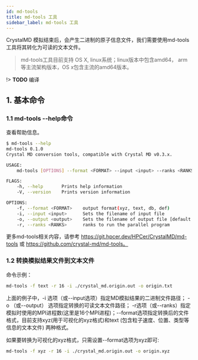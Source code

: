 ```yaml
---
id: md-tools
title: md-tools 工具
sidebar_label: md-tools 工具 
---
```


CrystalMD 模拟结束后，会产生二进制的原子信息文件，我们需要使用md-tools工具将其转化为可读的文本文件。

> md-tools工具目前支持 OS X, linux系统；linux版本中包含amd64， arm等主流架构版本，OS x包含主流的amd64版本。

!> __TODO__ 编译

## 1. 基本命令
### 1.1 md-tools --help命令
查看帮助信息。
```bash
$ md-tools --help
md-tools 0.1.0
Crystal MD conversion tools, compatible with Crystal MD v0.3.x.

USAGE:
    md-tools [OPTIONS] --format <FORMAT> --input <input> --ranks <RANKS>

FLAGS:
    -h, --help       Prints help information
    -V, --version    Prints version information

OPTIONS:
    -f, --format <FORMAT>    output format(xyz, text, db, def)
    -i, --input <input>      Sets the filename of input file
    -o, --output <output>    Sets the filename of output file [default: md-output]
    -r, --ranks <RANKS>      ranks to run the parallel program
```

更多md-tools相关内容，请参考 https://git.hpcer.dev/HPCer/CrystalMD/md-tools 或 https://github.com/crystal-md/md-tools。

### 1.2 转换模拟结果文件到文本文件
命令示例：
```bash
md-tools -f text -r 16 -i ./crystal_md.origin.out -o origin.txt
```
上面的例子中，-i 选项（或--input选项）指定MD模拟结果的二进制文件路径； -o （或--output） 选项指定转换的可读文本文件路径； -r选项（或--ranks）指定模拟时使用的MPI进程数(这里是16个MPI进程)；--format选项指定转换后的文件格式，目前支持xyz(用于可视化的xyz格式)和text (包含粒子速度、位置、类型等信息的文本文件) 两种格式。

如果要转换为可视化的xyz格式，只需设置--format选项为xyz即可:
```bash
md-tools -f xyz -r 16 -i ./crystal_md.origin.out -o origin.xyz
```